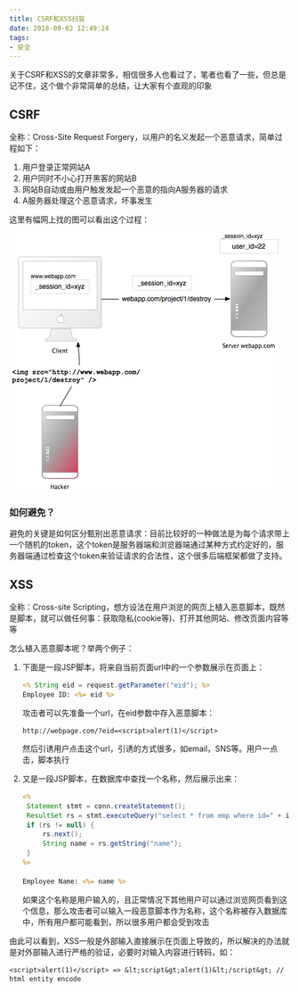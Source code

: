 ```yaml
---
title: CSRF和XSS扫盲
date: 2018-09-02 12:49:24
tags: 
- 安全
---
```

关于CSRF和XSS的文章非常多，相信很多人也看过了，笔者也看了一些，但总是记不住，这个做个非常简单的总结，让大家有个直观的印象

## CSRF

全称：Cross-Site Request Forgery，以用户的名义发起一个恶意请求，简单过程如下：

1. 用户登录正常网站A
2. 用户同时不小心打开黑客的网站B
3. 网站B自动或由用户触发发起一个恶意的指向A服务器的请求
4. A服务器处理这个恶意请求，坏事发生

这里有幅网上找的图可以看出这个过程：

![img](../images/csrf.png)

### 如何避免？

避免的关键是如何区分甄别出恶意请求：目前比较好的一种做法是为每个请求带上一个随机的token，这个token是服务器端和浏览器端通过某种方式约定好的，服务器端通过检查这个token来验证请求的合法性，这个很多后端框架都做了支持。

## XSS

全称：Cross-site Scripting，想方设法在用户浏览的网页上植入恶意脚本，既然是脚本，就可以做任何事：获取隐私(cookie等)、打开其他网站、修改页面内容等等

怎么植入恶意脚本呢？举两个例子：

1. 下面是一段JSP脚本，将来自当前页面url中的一个参数展示在页面上：

   ```jsp
   <% String eid = request.getParameter("eid"); %> 
   Employee ID: <%= eid %>
   ```

   攻击者可以先准备一个url，在eid参数中存入恶意脚本：

   ```
   http://webpage.com/?eid=<script>alert(1)</script>
   ```

   然后引诱用户点击这个url，引诱的方式很多，如email，SNS等。用户一点击，脚本执行

2. 又是一段JSP脚本，在数据库中查找一个名称，然后展示出来：

   ```jsp
   <%
    Statement stmt = conn.createStatement();
   	ResultSet rs = stmt.executeQuery("select * from emp where id=" + id);
   	if (rs != null) {
       	rs.next(); 
      	String name = rs.getString("name");
    }
   %>
   
   Employee Name: <%= name %>
   ```

   如果这个名称是用户输入的，且正常情况下其他用户可以通过浏览网页看到这个信息，那么攻击者可以输入一段恶意脚本作为名称，这个名称被存入数据库中，所有用户都可能看到，所以很多用户都会受到攻击

由此可以看到，XSS一般是外部输入直接展示在页面上导致的，所以解决的办法就是对外部输入进行严格的验证，必要时对输入内容进行转码，如：

```
<script>alert(1)</script> => &lt;script&gt;alert(1)&lt;/script&gt; // html entity encode
```